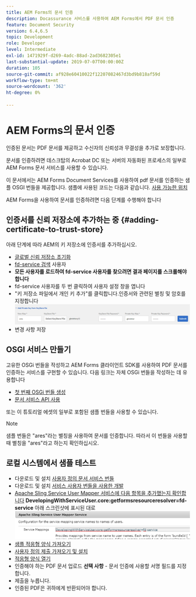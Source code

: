 ```yaml
---
title: AEM Forms의 문서 인증
description: Docassurance 서비스를 사용하여 AEM Forms에서 PDF 문서 인증
feature: Document Security
version: 6.4,6.5
topic: Development
role: Developer
level: Intermediate
exl-id: 1471929f-d269-4adc-88ad-2ad3682305e1
last-substantial-update: 2019-07-07T00:00:00Z
duration: 105
source-git-commit: af928e60410022f12207082467d3bd9b818af59d
workflow-type: tm+mt
source-wordcount: '362'
ht-degree: 0%

---
```


# AEM Forms의 문서 인증

인증된 문서는 PDF 문서를 제공하고 수신자의 신뢰성과 무결성을 추가로 보장합니다.

문서를 인증하려면 데스크탑의 Acrobat DC 또는 서버의 자동화된 프로세스의 일부로 AEM Forms 문서 서비스를 사용할 수 있습니다.

이 문서에서는 AEM Forms Document Services를 사용하여 pdf 문서를 인증하는 샘플 OSGI 번들을 제공합니다. 샘플에 사용된 코드는 다음과 같습니다. [사용 가능한 위치](https://helpx.adobe.com/experience-manager/6-4/forms/using/aem-document-services-programmatically.html)

AEM Forms을 사용하여 문서를 인증하려면 다음 단계를 수행해야 합니다

## 인증서를 신뢰 저장소에 추가하는 중 {#adding-certificate-to-trust-store}

아래 단계에 따라 AEM의 키 저장소에 인증서를 추가하십시오.

* [글로벌 신뢰 저장소 초기화](http://localhost:4502/libs/granite/security/content/truststore.html)
* [fd-service 검색](http://localhost:4502/security/users.html) 사용자
* **모든 사용자를 로드하여 fd-service 사용자를 찾으려면 결과 페이지를 스크롤해야 합니다**
* fd-service 사용자를 두 번 클릭하여 사용자 설정 창을 엽니다
* &quot;키 저장소 파일에서 개인 키 추가&quot;를 클릭합니다.인증서와 관련된 별칭 및 암호를 지정합니다
  ![인증서 추가](assets/adding-certificate-keystore.PNG)
* 변경 사항 저장

## OSGI 서비스 만들기

고유한 OSGi 번들을 작성하고 AEM Forms 클라이언트 SDK를 사용하여 PDF 문서를 인증하는 서비스를 구현할 수 있습니다. 다음 링크는 자체 OSGi 번들을 작성하는 데 유용합니다

* [첫 번째 OSGi 번들 생성](https://helpx.adobe.com/experience-manager/using/maven_arch13.html)
* [문서 서비스 API 사용](https://helpx.adobe.com/experience-manager/6-4/forms/using/aem-document-services-programmatically.html)

또는 이 튜토리얼 에셋의 일부로 포함된 샘플 번들을 사용할 수 있습니다.

>[!NOTE]
>
>샘플 번들은 &quot;ares&quot;라는 별칭을 사용하여 문서를 인증합니다. 따라서 이 번들을 사용할 때 별칭을 &quot;ares&quot;라고 하는지 확인하십시오.

## 로컬 시스템에서 샘플 테스트

* 다운로드 및 설치 [사용자 정의 문서 서비스 번들](/help/forms/assets/common-osgi-bundles/AEMFormsDocumentServices.core-1.0-SNAPSHOT.jar)
* 다운로드 및 설치 [서비스 사용자 번들을 사용한 개발](/help/forms/assets/common-osgi-bundles/DevelopingWithServiceUser.jar)
* [Apache Sling Service User Mapper 서비스에 다음 항목을 추가했는지 확인합니다](http://localhost:4502/system/console/configMgr)
  **DevelopingWithServiceUser.core:getformsresourceresolver=fd-service** 아래 스크린샷에 표시된 대로
  ![사용자 매퍼](assets/user-mapper-service.PNG)
* [샘플 적응형 양식 가져오기](assets/certify-pdf-af.zip)
* [사용자 정의 제출 가져오기 및 설치](assets/custom-submit-certify.zip)
* [적응형 양식 열기](http://localhost:4502/content/dam/formsanddocuments/certifypdf/jcr:content?wcmmode=disabled)
* 인증해야 하는 PDF 문서 업로드
  **선택 사항** - 문서 인증에 사용할 서명 필드를 지정합니다.
* 제출을 누릅니다.
* 인증된 PDF은 귀하에게 반환되어야 합니다.
